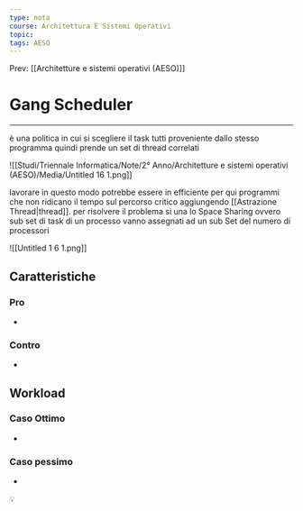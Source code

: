 ```yaml
---
type: nota
course: Architettura E Sistemi Operativi
topic: 
tags: AESO
---
```


Prev: [[Architetture e sistemi operativi (AESO)]]

# Gang Scheduler
---
è una politica in cui si scegliere il task tutti proveniente dallo stesso programma quindi prende un set di thread correlati

![[Studi/Triennale Informatica/Note/2° Anno/Architetture e sistemi operativi (AESO)/Media/Untitled 16 1.png]]

lavorare in questo modo potrebbe essere in efficiente per qui programmi che non ridicano il tempo sul percorso critico aggiungendo [[Astrazione Thread|thread]]. per risolvere il problema si una lo Space Sharing  ovvero sub set di task di un processo vanno assegnati ad un sub Set del numero di processori

![[Untitled 1 6 1.png]]

## Caratteristiche



### Pro

-

### Contro

-

## Workload

### Caso Ottimo

-

### Caso pessimo

-

<aside>
💡

</aside>
